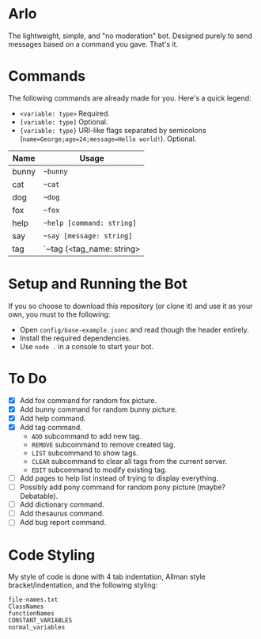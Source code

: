 # Arlo
The lightweight, simple, and "no moderation" bot. Designed purely to send messages based on a command you gave. That's it.

# Commands
The following commands are already made for you. Here's a quick legend:
- `<variable: type>` Required.
- `[variable: type]` Optional.
- `{variable: type}` URI-like flags separated by semicolons (`name=George;age=24;message=Hello world!`). Optional.

| Name   | Usage                                           |
| ------ | ----------------------------------------------- |
| bunny  | `~bunny`                                        |
| cat    | `~cat`                                          |
| dog    | `~dog`                                          |
| fox    | `~fox`                                          |
| help   | `~help [command: string]`                       |
| say    | `~say [message: string]`                        |
| tag    | `~tag (<tag_name: string> | <action: string>)`  |

# Setup and Running the Bot
If you so choose to download this repository (or clone it) and use it as your own, you must to the following:
- Open `config/base-example.jsonc` and read though the header entirely.
- Install the required dependencies.
- Use `node .` in a console to start your bot.

# To Do
- [x] Add fox command for random fox picture.
- [x] Add bunny command for random bunny picture.
- [x] Add help command.
- [x] Add tag command.
	- `ADD` subcommand to add new tag.
	- `REMOVE` subcommand to remove created tag.
	- `LIST` subcommand to show tags.
	- `CLEAR` subcommand to clear all tags from the current server.
	- `EDIT` subcommand to modify existing tag.
- [ ] Add pages to help list instead of trying to display everything.
- [ ] Possibly add pony command for random pony picture (maybe? Debatable).
- [ ] Add dictionary command.
- [ ] Add thesaurus command.
- [ ] Add bug report command.

# Code Styling
My style of code is done with 4 tab indentation, Allman style bracket/indentation, and the following styling:
```
file-names.txt
ClassNames
functionNames
CONSTANT_VARIABLES
normal_variables
```
